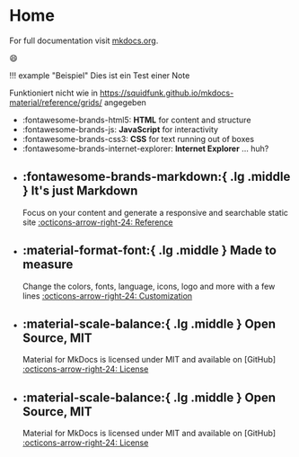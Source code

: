 # Home

For full documentation visit [mkdocs.org](https://www.mkdocs.org).

:smile:

!!! example "Beispiel"
    Dies ist ein Test einer Note

Funktioniert nicht wie in https://squidfunk.github.io/mkdocs-material/reference/grids/ angegeben
<div class="grid cards" markdown>

  - :fontawesome-brands-html5: __HTML__ for content and structure
  - :fontawesome-brands-js: __JavaScript__ for interactivity
  - :fontawesome-brands-css3: __CSS__ for text running out of boxes
  - :fontawesome-brands-internet-explorer: __Internet Explorer__ ... huh?
</div>

<div class="grid cards" markdown>

-   :fontawesome-brands-markdown:{ .lg .middle } __It's just Markdown__
    ---
    Focus on your content and generate a responsive and searchable static site
    [:octicons-arrow-right-24: Reference](#)

-   :material-format-font:{ .lg .middle } __Made to measure__
    ---
    Change the colors, fonts, language, icons, logo and more with a few lines
    [:octicons-arrow-right-24: Customization](#)

-   :material-scale-balance:{ .lg .middle } __Open Source, MIT__
    ---
    Material for MkDocs is licensed under MIT and available on [GitHub]
    [:octicons-arrow-right-24: License](#)

-   :material-scale-balance:{ .lg .middle } __Open Source, MIT__
    ---
    Material for MkDocs is licensed under MIT and available on [GitHub]
    [:octicons-arrow-right-24: License](#)   
</div>
